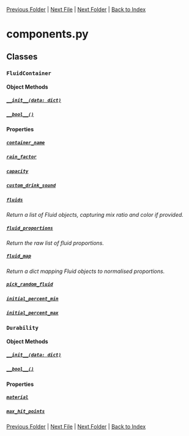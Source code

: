 [Previous Folder](../lists/body_locations_list.md) | [Next File](fluid.md) | [Next Folder](../parser/distribution_container_parser.md) | [Back to Index](../../index.md)

# components.py

## Classes

### `FluidContainer`
#### Object Methods
##### [`__init__(data: dict)`](https://github.com/Vaileasys/pz-wiki_parser/blob/main/scripts/objects/components.py#L5)
##### [`__bool__()`](https://github.com/Vaileasys/pz-wiki_parser/blob/main/scripts/objects/components.py#L8)
#### Properties
##### [`container_name`](https://github.com/Vaileasys/pz-wiki_parser/blob/main/scripts/objects/components.py#L12)
##### [`rain_factor`](https://github.com/Vaileasys/pz-wiki_parser/blob/main/scripts/objects/components.py#L18)
##### [`capacity`](https://github.com/Vaileasys/pz-wiki_parser/blob/main/scripts/objects/components.py#L22)
##### [`custom_drink_sound`](https://github.com/Vaileasys/pz-wiki_parser/blob/main/scripts/objects/components.py#L26)
##### [`fluids`](https://github.com/Vaileasys/pz-wiki_parser/blob/main/scripts/objects/components.py#L30)

_Return a list of Fluid objects, capturing mix ratio and color if provided._
##### [`fluid_proportions`](https://github.com/Vaileasys/pz-wiki_parser/blob/main/scripts/objects/components.py#L57)

_Return the raw list of fluid proportions._
##### [`fluid_map`](https://github.com/Vaileasys/pz-wiki_parser/blob/main/scripts/objects/components.py#L71)

_Return a dict mapping Fluid objects to normalised proportions._
##### [`pick_random_fluid`](https://github.com/Vaileasys/pz-wiki_parser/blob/main/scripts/objects/components.py#L94)
##### [`initial_percent_min`](https://github.com/Vaileasys/pz-wiki_parser/blob/main/scripts/objects/components.py#L98)
##### [`initial_percent_max`](https://github.com/Vaileasys/pz-wiki_parser/blob/main/scripts/objects/components.py#L102)

### `Durability`
#### Object Methods
##### [`__init__(data: dict)`](https://github.com/Vaileasys/pz-wiki_parser/blob/main/scripts/objects/components.py#L107)
##### [`__bool__()`](https://github.com/Vaileasys/pz-wiki_parser/blob/main/scripts/objects/components.py#L110)
#### Properties
##### [`material`](https://github.com/Vaileasys/pz-wiki_parser/blob/main/scripts/objects/components.py#L114)
##### [`max_hit_points`](https://github.com/Vaileasys/pz-wiki_parser/blob/main/scripts/objects/components.py#L118)


[Previous Folder](../lists/body_locations_list.md) | [Next File](fluid.md) | [Next Folder](../parser/distribution_container_parser.md) | [Back to Index](../../index.md)
